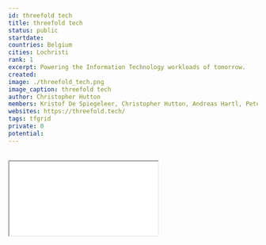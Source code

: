 ```yaml
---
id: threefold tech
title: threefold tech
status: public
startdate: 
countries: Belgium
cities: Lochristi
rank: 1
excerpt: Powering the Information Technology workloads of tomorrow.
created: 
image: ./threefold_tech.png
image_caption: threefold tech
author: Christopher Hutton
members: Kristof De Spiegeleer, Christopher Hutton, Andreas Hartl, Peter Van der Henst, Owen Kemp, Didem Gordon, Simin Gerards, Dieter Legat, Roel van Sabben, Sabrina Sadik, Geert Machtelinckx, Peter Richter, Daniela Nikolova, Lucie Nguyen, Abdelrahman Ghanem, Ashraf Fouda, Maxime Daniel, Christophe de Carvalho Pereira Martins, Ramez Saeed, Jan de Landtsheer, Atef Nazmy, Rob Van Mieghem, Rafy Benjamin, Dina Abdel Rahman, Ahmed Samir, Waleed Hammam, Lee Smet, Bola E. Nasr, Abdul Rehman, Ahmed Thabet, Rana Hassan, Hamdy Farag, Samar Adel, Maged Motawea, Abdelrahaman Hussein, Ahmed Siddique, Samir Hosny, Reem Khamis, Mohamed Azmy, Mahmoud Ayoub, Ehab Hassan, Evon Yacoub, Bishoy Mikhaiel, Peter Nashaat, Ahmed Hanafy,  Dylan Verstraete
websites: https://threefold.tech/
tags: tfgrid
private: 0
potential: 
---
```




<BR>

<iframe src=

<BR>




